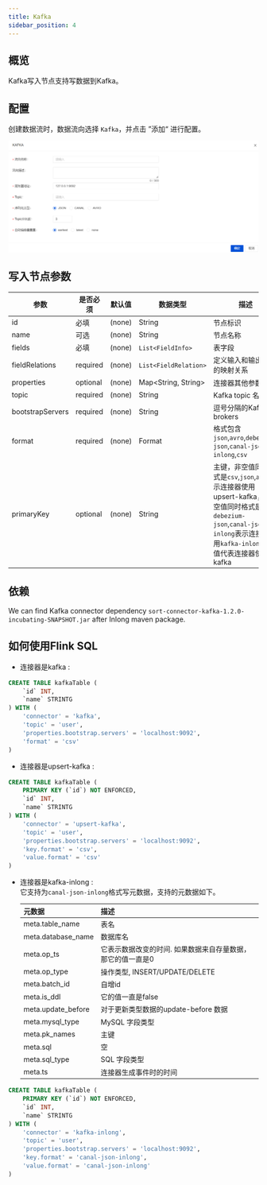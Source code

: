 ```yaml
---
title: Kafka
sidebar_position: 4
---
```

## 概览

Kafka写入节点支持写数据到Kafka。

## 配置
创建数据流时，数据流向选择 `Kafka`，并点击 ”添加“ 进行配置。

![Kafka Configuration](img/kafka.png)

## 写入节点参数

|  参数 | 是否必须  |  默认值 |  数据类型 | 描述  |
|---|---|---|---|---|
|id|必填|(none)|String|节点标识|
|name|可选|(none)|String|节点名称|
|fields|必填|(none)|`List<FieldInfo>`|表字段|
|fieldRelations|required|(none)|`List<FieldRelation>`|定义输入和输出字段的映射关系|
|properties|optional|(none)|Map<String, String>|连接器其他参数|
|topic | required  |  (none) | String  |Kafka topic 名字|
|bootstrapServers| required  |  (none) | String  | 逗号分隔的Kafka brokers |
|format | required  |  (none) | Format  | 格式包含`json`,`avro`,`debezium-json`,`canal-json-inlong`,`csv` |
|primaryKey|optional|(none)|String|主键，非空值同时格式是`csv`,`json`,`avro`表示连接器使用upsert-kafka，非空值同时格式是`debezium-json`,`canal-json-inlong`表示连接器使用`kafka-inlong`, 空值代表连接器使用kafka|

## 依赖

We can find Kafka connector dependency `sort-connector-kafka-1.2.0-incubating-SNAPSHOT.jar` after Inlong maven package.

## 如何使用Flink SQL

* 连接器是kafka :
```sql
CREATE TABLE kafkaTable (
    `id` INT,
    `name` STRINTG
) WITH (
    'connector' = 'kafka',
    'topic' = 'user',
    'properties.bootstrap.servers' = 'localhost:9092',
    'format' = 'csv'
)

```
* 连接器是upsert-kafka :
```sql
CREATE TABLE kafkaTable (
    PRIMARY KEY (`id`) NOT ENFORCED,
    `id` INT,
    `name` STRINTG
) WITH (
    'connector' = 'upsert-kafka',
    'topic' = 'user',
    'properties.bootstrap.servers' = 'localhost:9092',
    'key.format' = 'csv',
    'value.format' = 'csv'
)
```
* 连接器是kafka-inlong :  
  它支持为`canal-json-inlong`格式写元数据，支持的元数据如下。

  |  元数据 | 描述  | 
    |---|---|
  |meta.table_name | 表名  | 
  |meta.database_name | 数据库名  |
  |meta.op_ts| 它表示数据改变的时间. 如果数据来自存量数据，那它的值一直是0|
  |meta.op_type|操作类型, INSERT/UPDATE/DELETE|
  |meta.batch_id|自增id|
  |meta.is_ddl|它的值一直是false|
  |meta.update_before|对于更新类型数据的update-before 数据|
  |meta.mysql_type|MySQL 字段类型|
  |meta.pk_names|主键|
  |meta.sql|空|
  |meta.sql_type|SQL 字段类型|
  |meta.ts|连接器生成事件时的时间|

```sql
CREATE TABLE kafkaTable (
    PRIMARY KEY (`id`) NOT ENFORCED,
    `id` INT,
    `name` STRINTG
) WITH (
    'connector' = 'kafka-inlong',
    'topic' = 'user',
    'properties.bootstrap.servers' = 'localhost:9092',
    'key.format' = 'canal-json-inlong',
    'value.format' = 'canal-json-inlong'
)
```
